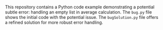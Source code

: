 This repository contains a Python code example demonstrating a potential subtle error:  handling an empty list in average calculation. The `bug.py` file shows the initial code with the potential issue. The `bugSolution.py` file offers a refined solution for more robust error handling.